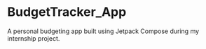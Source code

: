 # BudgetTracker_App
A personal budgeting app built using Jetpack Compose during my internship project.
